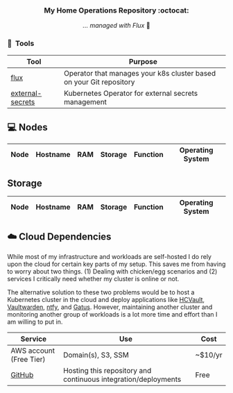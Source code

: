 <div align="center">

### My Home Operations Repository :octocat:

_... managed with Flux_ 🤖

</div>

### :wrench:&nbsp; Tools

| Tool                                                               | Purpose                                                             |
|--------------------------------------------------------------------|---------------------------------------------------------------------|
| [flux](https://toolkit.fluxcd.io/)                                 | Operator that manages your k8s cluster based on your Git repository |
|[external-secrets](https://github.com/external-secrets/external-secrets) | Kubernetes Operator for external secrets management |

## 💻 Nodes
| Node                          | Hostname | RAM  | Storage                                            | Function    | Operating System |
|-------------------------------|----------|------|----------------------------------------------------|-------------|------------------|

## Storage
| Node         | Hostname | RAM  | Storage                                                                                  | Function   | Operating System |
|--------------|----------|------|------------------------------------------------------------------------------------------|------------|------------------|

## ☁️ Cloud Dependencies

While most of my infrastructure and workloads are self-hosted I do rely upon the cloud for certain key parts of my setup. This saves me from having to worry about two things. (1) Dealing with chicken/egg scenarios and (2) services I critically need whether my cluster is online or not.

The alternative solution to these two problems would be to host a Kubernetes cluster in the cloud and deploy applications like [HCVault](https://www.vaultproject.io/), [Vaultwarden](https://github.com/dani-garcia/vaultwarden), [ntfy](https://ntfy.sh/), and [Gatus](https://gatus.io/). However, maintaining another cluster and monitoring another group of workloads is a lot more time and effort than I am willing to put in.

| Service                       | Use                                                            | Cost    |
|-------------------------------|----------------------------------------------------------------|---------|
| AWS account (Free Tier)       | Domain(s), S3, SSM                                             | ~$10/yr |
| [GitHub](https://github.com/) | Hosting this repository and continuous integration/deployments | Free    |
